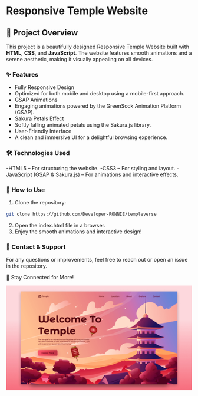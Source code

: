 # Responsive Temple Website
## 📌 Project Overview
This project is a beautifully designed Responsive Temple Website built with **HTML**, **CSS**, and **JavaScript**. The website features smooth animations and a serene aesthetic, making it visually appealing on all devices.

### ✨ Features
- Fully Responsive Design 
- Optimized for both mobile and desktop using a mobile-first approach.
- GSAP Animations
- Engaging animations powered by the GreenSock Animation Platform (GSAP).
- Sakura Petals Effect
- Softly falling animated petals using the Sakura.js library.
- User-Friendly Interface
- A clean and immersive UI for a delightful browsing experience.

### 🛠️ Technologies Used
-HTML5 – For structuring the website.
-CSS3 – For styling and layout.
-JavaScript (GSAP & Sakura.js) – For animations and interactive effects.

### 🚀 How to Use

1. Clone the repository:
```bash
git clone https://github.com/Developer-RONNIE/templeverse
```   
2. Open the index.html file in a browser.
3. Enjoy the smooth animations and interactive design!

### 📩 Contact & Support
For any questions or improvements, feel free to reach out or open an issue in the repository.

💙 Stay Connected for More!

![preview img](/preview.png)
